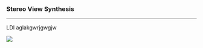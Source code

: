 ### Stereo View Synthesis
----------------------

LDI aglakgwrjgwgjw

![](https://github.com/Longseabear/LEaps_StereoViewSynthesis/blob/master/output.gif?raw=true)

